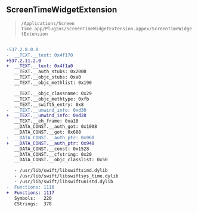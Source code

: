 ## ScreenTimeWidgetExtension

> `/Applications/Screen Time.app/PlugIns/ScreenTimeWidgetExtension.appex/ScreenTimeWidgetExtension`

```diff

-537.2.8.0.0
-  __TEXT.__text: 0x4f170
+537.2.11.2.0
+  __TEXT.__text: 0x4f1a0
   __TEXT.__auth_stubs: 0x2000
   __TEXT.__objc_stubs: 0xa0
   __TEXT.__objc_methlist: 0x190

   __TEXT.__objc_classname: 0x29
   __TEXT.__objc_methtype: 0xfb
   __TEXT.__swift5_entry: 0x8
-  __TEXT.__unwind_info: 0xd30
+  __TEXT.__unwind_info: 0xd28
   __TEXT.__eh_frame: 0xa10
   __DATA_CONST.__auth_got: 0x1008
   __DATA_CONST.__got: 0x688
-  __DATA_CONST.__auth_ptr: 0x960
+  __DATA_CONST.__auth_ptr: 0x948
   __DATA_CONST.__const: 0x1528
   __DATA_CONST.__cfstring: 0x20
   __DATA_CONST.__objc_classlist: 0x50

   - /usr/lib/swift/libswiftsimd.dylib
   - /usr/lib/swift/libswiftsys_time.dylib
   - /usr/lib/swift/libswiftunistd.dylib
-  Functions: 1116
+  Functions: 1117
   Symbols:   220
   CStrings:  378
 

```
